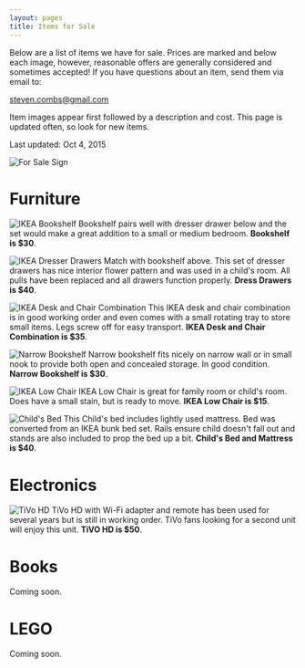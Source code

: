 ```yaml
---
layout: pages
title: Items for Sale
---
```


Below are a list of items we have for sale. Prices are marked and below each image, however, reasonable offers are generally considered and sometimes accepted! If you have questions about an item, send them via email to:

[steven.combs@gmail.com](mailto:steven.combs@gmail.com)

Item images appear first followed by a description and cost. This page is updated often, so look for new items.

Last updated: Oct 4, 2015

![For Sale Sign](http://www.stevencombs.com/for-sale/for-sale-sign.png)

# Furniture
![IKEA Bookshelf](http://www.stevencombs.com/for-sale/IMG_20150905_130642.jpg)
Bookshelf pairs well with dresser drawer below and the set would make a great addition to a small or medium bedroom. **Bookshelf is $30**.

![IKEA Dresser Drawers](http://www.stevencombs.com/for-sale/IMG_20151003_134103.jpg)
Match with bookshelf above. This set of dresser drawers has nice interior flower pattern and was used in a child's room. All pulls have been replaced and all drawers function properly. **Dress Drawers is $40**.

![IKEA Desk and Chair Combination](http://www.stevencombs.com/for-sale/IMG_20150905_130652.jpg)
This IKEA desk and chair combination is in good working order and even comes with a small rotating tray to store small items. Legs screw off for easy transport. **IKEA Desk and Chair Combination is $35**.

![Narrow Bookshelf](http://www.stevencombs.com/for-sale/IMG_20150905_130801.jpg)
Narrow bookshelf fits nicely on narrow wall or in small nook to provide both open and concealed storage. In good condition. **Narrow Bookshelf is $30**.

![IKEA Low Chair](http://www.stevencombs.com/for-sale/IMG_20150905_130940.jpg)
IKEA Low Chair is great for family room or child's room. Does have a small stain, but is ready to move. **IKEA Low Chair is $15**.

![Child's Bed](http://www.stevencombs.com/for-sale/IMG_20150926_171610.jpg)
This Child's bed includes lightly used mattress. Bed was converted from an IKEA bunk bed set. Rails ensure child doesn't fall out and stands are also included to prop the bed up a bit. **Child's Bed and Mattress is $40**.

# Electronics

![TiVo HD](http://www.stevencombs.com/for-sale/tivohd.jpg)
TiVo HD with Wi-Fi adapter and remote has been used for several years but is still in working order. TiVo fans looking for a second unit will enjoy this unit. **TiVO HD is $50**.

# Books

Coming soon.

# LEGO

Coming soon.

